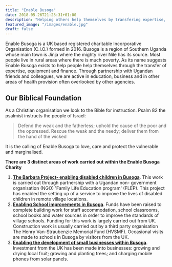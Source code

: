 ```yaml
---
title: "Enable Busoga"
date: 2018-05-26T21:23:31+01:00
description: "Helping others help themselves by transfering expertise, equipment and finance."
featured_image: "/images/enable.jpg"
draft: false
---
```


Enable Busoga is a UK based registered charitable Incorporative Organisation (C.I.O.) formed in 2016. 
Busoga is a region of Southern Uganda whose main town is Jinja where the mighty river Nile has its source. 
Most people live in rural areas where there is much poverty. As its name suggests Enable Busoga exists to help 
people help themselves through the transfer of expertise, equipment and finance. Through partnership with 
Ugandan friends and colleagues, we are active in education, business and in other areas of health provision 
often overlooked by other agencies.

## Our Biblical Foundation

As a Christian organisation we look to the Bible for instruction. Psalm 82 the psalmist instructs the people 
of Israel: 

> Defend the weak and the fatherless; uphold the cause of the poor and the oppressed. Rescue the weak 
> and the needy; deliver them from the hand of the wicked

It is the calling of Enable Busoga to love, care and protect the vulnerable and marginalised.

**There are 3 distinct areas of work carried out within the Enable Busoga Charity**

1. [**The Barbara Project- enabling disabled children in Busoga**](/projects/barbara-project). This work is carried out through partnership 
with a Ugandan non- government organisation (NGO) 'Family Life Education program' (FLEP). This project has 
enabled the setting up of a service to improve the lives of disabled children in remote village locations.
2. [**Enabling School improvements in Busoga**](/projects/school-improvements).  Funds have been raised to complete building work for staff accommodation, 
school classrooms, school books and water sources in order to improve the standards of village schools. Funding for 
this work is largely carried out from UK. Construction work is usually carried out by a third party organisation 
The Henry Van-Straubenzie Memorial Fund (HVSMF). Occasional visits are made to schools in Busoga by visitors from the UK.
3. [**Enabling the development of small businesses within Busoga**](/projects/small-business-development). Investment from the UK has been made into businesses: 
growing and drying local fruit; growing and planting trees; and charging mobile phones from solar panels.